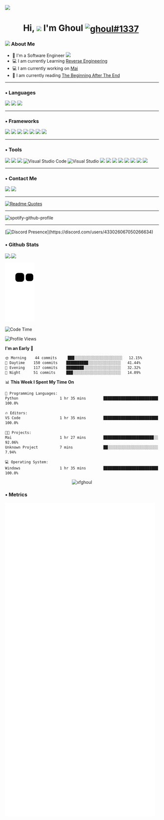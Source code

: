 <img src="https://cdnb.artstation.com/p/assets/images/images/023/138/759/original/helena-viana-anime-girl-welcome-by-ell.gif?1578239624" />

<h1 align="center">Hi, <img src="https://media.giphy.com/media/hvRJCLFzcasrR4ia7z/giphy.gif" width="30px"> I'm Ghoul   <a href="http://discord.com/users/ghoul#1337" target="blank"><img align="center" src="https://cdn.jsdelivr.net/npm/simple-icons@3.0.1/icons/discord.svg" alt="ghoul#1337" height="40" width="30" /></a>&nbsp; </h1>

### <img src="https://github.com/TheDudeThatCode/TheDudeThatCode/blob/master/Assets/Developer.gif" width="45px"> About Me

- 🏦 I'm a Software Engineer  <img src="https://media.giphy.com/media/WUlplcMpOCEmTGBtBW/giphy.gif" width="30">
- 💻 I am currently Learning [Reverse Engineering](https://github.com/tylerha97/awesome-reversing)
- 💻 I am currently working on [Mai](https://github.com/xFGhoul/Mai/)
- 📖 I am currently reading [The Beginning After The End](https://www.lightnovelpub.com/novel/the-beginning-after-the-end-novel-27072145)

---

<h3 align="left"> • Languages</h3>
<p align="left"> <img src="https://img.shields.io/badge/python%20-%2314354C.svg?&style=for-the-badge&logo=python&logoColor=white"/> <img src="https://img.shields.io/badge/c++%20-%2300599C.svg?&style=for-the-badge&logo=c%2B%2B&ogoColor=white"/> <img src="https://img.shields.io/badge/typescript%20-%23007ACC.svg?&style=for-the-badge&logo=typescript&logoColor=white"/>

 ---

<h3 align="left"> • Frameworks</h3>
<p align="left"> <img src="https://img.shields.io/badge/react%20-%2320232a.svg?&style=for-the-badge&logo=react&logoColor=%2361DAFB"/> <img src="https://img.shields.io/badge/React_Native-20232A?style=for-the-badge&logo=react&logoColor=61DAFB"/> <img src="https://img.shields.io/badge/Electron-2B2E3A?style=for-the-badge&logo=electron&logoColor=9FEAF9"/> <img src="https://img.shields.io/badge/fastapi-109989?style=for-the-badge&logo=FASTAPI&logoColor=white"/> <img src="https://img.shields.io/badge/Sass-CC6699?style=for-the-badge&logo=sass&logoColor=white"/> <img src="https://img.shields.io/badge/Tailwind_CSS-38B2AC?style=for-the-badge&logo=tailwind-css&logoColor=white"/> <img src="https://img.shields.io/badge/Material--UI-0081CB?style=for-the-badge&logo=material-ui&logoColor=white"/>
  
---
<h3 align="left"> • Tools</h3>
<p align="left"> <img src="https://img.shields.io/badge/docker%20-%230db7ed.svg?&style=for-the-badge&logo=docker&logoColor=white"/> <img src="https://img.shields.io/badge/redis-CC0000.svg?&style=for-the-badge&logo=redis&logoColor=white"/> <img src="https://img.shields.io/badge/Unity-100000?style=for-the-badge&logo=unity&logoColor=white"/>  <img alt="Visual Studio Code" src="https://img.shields.io/badge/Visual%20Studio%20Code-0078d7.svg?&style=for-the-badge&logo=visual-studio-code&logoColor=white"/> <img alt="Visual Studio" src="https://img.shields.io/badge/Visual%20Studio-5C2D91.svg?&style=for-the-badge&logo=visual-studio&logoColor=white"/> <img src="https://img.shields.io/badge/Google_Cloud-4285F4?style=for-the-badge&logo=google-cloud&logoColor=white"/> <img src="https://img.shields.io/badge/Shell_Script-121011?style=for-the-badge&logo=gnu-bash&logoColor=white"/> <img src="https://img.shields.io/badge/Git-F05032?style=for-the-badge&logo=git&logoColor=white"/> <img src="https://img.shields.io/badge/Nginx-009639?style=for-the-badge&logo=nginx&logoColor=white"/> <img src="https://img.shields.io/badge/CMake-064F8C?style=for-the-badge&logo=cmake&logoColor=white"/> <img src="https://img.shields.io/badge/Webpack-8DD6F9?style=for-the-badge&logo=Webpack&logoColor=white"/> <img src="https://img.shields.io/badge/Windows-0078D6?style=for-the-badge&logo=windows&logoColor=white"/> <img src="https://img.shields.io/badge/blender-%23F5792A.svg?style=for-the-badge&logo=blender&logoColor=white"/> </p>

---
<h3 align="left"> • Contact Me</h3>
 <a href="http://discord.com/users/ghoul#1337"><img src="https://cdn.discordapp.com/emojis/891714351432601680.png" height="40px"/></a> <a href="https://twitter.com/xghouldev"><img src="https://images-ext-1.discordapp.net/external/rtyBUb7lMs04f-IAEdRiQ-UMUsOiZ-HmJc1Yr8yAFY0/%3Fsize%3D48/https/cdn.discordapp.com/emojis/230378391172284416.png" height="35px"/></a>
    
---

[![Readme Quotes](https://quotes-github-readme.vercel.app/api?type=horizontal&theme=dark)](https://github.com/piyushsuthar/github-readme-quotes)

---
![spotify-github-profile](https://spotify-github-profile.vercel.app/api/view?uid=v4ywvr4aqj8bt5w2zpx6t7iqg&cover_image=true&theme=default)

---

[![Discord Presence](https://lanyard-profile-readme.vercel.app/api/433026067050266634?theme=dark&hideDiscrim=true&borderRadius=30px&idleMessage=Probably%20doing%20something%20else...)](https://discord.com/users/433026067050266634)

<h3 align="left"> • Github Stats</h3>

<a href="https://github.com/anuraghazra/github-readme-stats">
  <img align="center" src="https://github-readme-stats.vercel.app/api?username=xfghoul&count_private=true&show_icons=true&locale=en&theme=gotham&&hide=contribs"/>
</a>
<a href="https://github.com/anuraghazra/github-readme-stats">
  <img align="center" src="https://github-readme-stats.vercel.app/api/top-langs?username=xfghoul&theme=gotham&show_icons=true&locale=en&layout=compact"/>
</a>

![Snake animation](https://github.com/xFGhoul/xFGhoul/blob/output/github-contribution-grid-snake.svg)

<!--START_SECTION:waka-->
![Code Time](http://img.shields.io/badge/Code%20Time-0-blue)

![Profile Views](http://img.shields.io/badge/Profile%20Views-98-blue)

**I'm an Early 🐤** 

```text
🌞 Morning    44 commits     ███░░░░░░░░░░░░░░░░░░░░░░   12.15% 
🌆 Daytime    150 commits    ██████████░░░░░░░░░░░░░░░   41.44% 
🌃 Evening    117 commits    ████████░░░░░░░░░░░░░░░░░   32.32% 
🌙 Night      51 commits     ███░░░░░░░░░░░░░░░░░░░░░░   14.09%

```


📊 **This Week I Spent My Time On** 

```text
💬 Programming Languages: 
Python                   1 hr 35 mins        █████████████████████████   100.0%

🔥 Editors: 
VS Code                  1 hr 35 mins        █████████████████████████   100.0%

🐱‍💻 Projects: 
Mai                      1 hr 27 mins        ███████████████████████░░   92.06% 
Unknown Project          7 mins              ██░░░░░░░░░░░░░░░░░░░░░░░   7.94%

💻 Operating System: 
Windows                  1 hr 35 mins        █████████████████████████   100.0%

```


<!--END_SECTION:waka-->

<p align="center"> <img src="https://komarev.com/ghpvc/?username=xfghoul&label=Profile%20views&color=0e75b6&style=flat-square" alt="xfghoul" /> </p>

<h3 align="left"> • Metrics</h3>

![Metrics](https://github.com/xFGhoul/xFGhoul/blob/master/github-metrics.svg)
